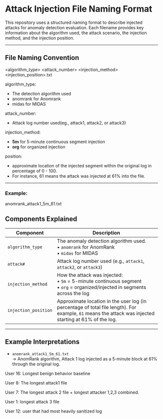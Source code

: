 # Attack Injection File Naming Format

This repository uses a structured naming format to describe injected attacks for anomaly detection evaluation. Each filename provides key information about the algorithm used, the attack scenario, the injection method, and the injection position.

---

## File Naming Convention
<algorithm_type> <attack_number> <injection_method> <injection_position>.txt


algorithm_type:
- The detection algorithm used
- anomrank for Anomrank
- midas for MIDAS

attack_number: 
- Attack log number used(eg., attack1, attack2, or attack3)

injection_method: 
- **5m** for 5-minute continuous segment injection
- **org** for organized injection

position:
- approximate location of the injected segment within the original log in percentage of 0 - 100.
- For instance, 61 means the attack was injected at 61% into the file.

---
### Example:
  anomrank_attack1_5m_61.txt
  

## Components Explained

| Component             | Description                                                                 |
|-----------------------|-----------------------------------------------------------------------------|
| `algorithm_type`      | The anomaly detection algorithm used. <br>• `anomrank` for AnomRank <br>• `midas` for MIDAS |
| `attack#`             | Attack log number used (e.g., `attack1`, `attack2`, or `attack3`)           |
| `injection_method`    | How the attack was injected: <br>• `5m` = 5-minute continuous segment <br>• `org` = organized/injected in segments across the log |
| `injection_position`  | Approximate location in the user log (in percentage of total file length). For example, `61` means the attack was injected starting at 61% of the log. |

---

## Example Interpretations

- `anomrank_attack1_5m_61.txt`  
  → AnomRank algorithm, Attack 1 log injected as a 5-minute block at 61% through the original log.



User 16: Longest benign behavior baseline 

User 8: The longest attack1 file 

User 7: The longest attack 2 file + longest attacker 1,2,3 combined. 

User 1: longest attack 3 file 

User 12: user that had most heavily sanitized log 

